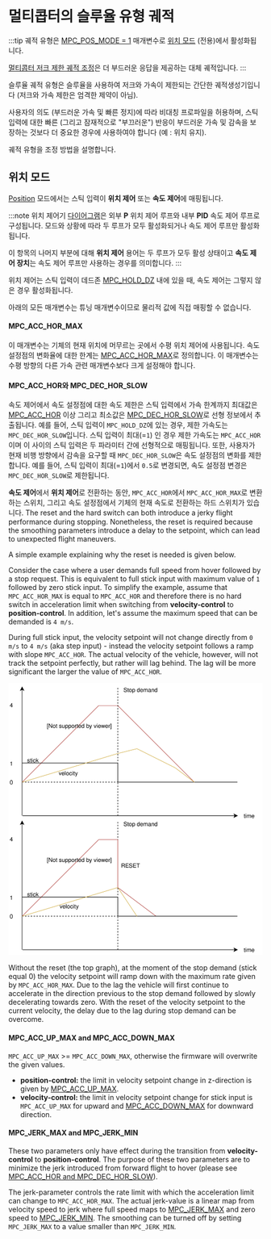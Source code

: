 # 멀티콥터의 슬루율 유형 궤적

:::tip
궤적 유형은 [MPC_POS_MODE = 1](../advanced_config/parameter_reference.md#MPC_POS_MODE) 매개변수로 [위치 모드](../flight_modes/position_mc.md) (전용)에서 활성화됩니다.

[멀티콥터 저크 제한 궤적 조정](../config_mc/mc_jerk_limited_type_trajectory.md)은 더 부드러운 응답을 제공하는 대체 궤적입니다.
:::

슬루율 궤적 유형은 슬루율을 사용하여 저크와 가속이 제한되는 간단한 궤적생성기입니다 (저크와 가속 제한은 엄격한 제약이 아님).

사용자의 의도 (부드러운 가속 및 빠른 정지)에 따라 비대칭 프로파일을 허용하며, 스틱 입력에 대한 빠른 (그리고 잠재적으로 "부끄러운") 반응이 부드러운 가속 및 감속을 보장하는 것보다 더 중요한 경우에 사용하여야 합니다 (예 : 위치 유지).

궤적 유형을 조정 방법을 설명합니다.

## 위치 모드

[Position](../flight_modes/position_mc.md) 모드에서는 스틱 입력이 **위치 제어** 또는 **속도 제어**에 매핑됩니다.

:::note
위치 제어기 [다이어그램](../flight_stack/controller_diagrams.md#multicopter-position-controller)은 외부 **P** 위치 제어 루프와 내부 **PID** 속도 제어 루프로 구성됩니다. 모드와 상황에 따라 두 루프가 모두 활성화되거나 속도 제어 루프만 활성화됩니다.

이 항목의 나머지 부분에 대해 **위치 제어** 용어는 두 루프가 모두 활성 상태이고 **속도 제어 장치**는 속도 제어 루프만 사용하는 경우를 의미합니다.
:::

위치 제어는 스틱 입력이 데드존 [MPC_HOLD_DZ](../advanced_config/parameter_reference.md#MPC_HOLD_DZ) 내에 있을 때, 속도 제어는 그렇지 않은 경우 활성화됩니다.

아래의 모든 매개변수는 튜닝 매개변수이므로 물리적 값에 직접 매핑할 수 없습니다.

#### MPC_ACC_HOR_MAX

이 매개변수는 기체의 현재 위치에 머무르는 곳에서 수평 위치 제어에 사용됩니다. 속도 설정점의 변화율에 대한 한계는 [MPC_ACC_HOR_MAX](../advanced_config/parameter_reference.md#MPC_ACC_HOR_MAX)로 정의합니다. 이 매개변수는 수평 방향의 다른 가속 관련 매개변수보다 크게 설정해야 합니다.

<span id="mpc_acc_hor-and-mpc_dec_hor_slow"></span>

#### MPC_ACC_HOR와 MPC_DEC_HOR_SLOW

속도 제어에서 속도 설정점에 대한 속도 제한은 스틱 입력에서 가속 한계까지 최대값은 [MPC_ACC_HOR](../advanced_config/parameter_reference.md#MPC_ACC_HOR) 이상 그리고 최소값은 [MPC_DEC_HOR_SLOW](../advanced_config/parameter_reference.md#MPC_DEC_HOR_SLOW)로 선형 정보에서 추출됩니다. 예를 들어, 스틱 입력이 `MPC_HOLD_DZ`에 있는 경우, 제한 가속도는 `MPC_DEC_HOR_SLOW`입니다. 스틱 입력이 최대(=`1`) 인 경우 제한 가속도는 `MPC_ACC_HOR`이며 이 사이의 스틱 입력은 두 파라미터 간에 선형적으로 매핑됩니다. 또한, 사용자가 현재 비행 방향에서 감속을 요구할 때 `MPC_DEC_HOR_SLOW`은 속도 설정점의 변화를 제한합니다. 예를 들어, 스틱 입력이 최대(=`1`)에서 `0.5`로 변경되면, 속도 설정점 변경은 `MPC_DEC_HOR_SLOW`로 제한됩니다.

**속도 제어**에서 **위치 제어**로 전환하는 동안, `MPC_ACC_HOR`에서 `MPC_ACC_HOR_MAX`로 변환하는 스위치, 그리고 속도 설정점에서 기체의 현재 속도로 전환하는 하드 스위치가 있습니다. The reset and the hard switch can both introduce a jerky flight performance during stopping. Nonetheless, the reset is required because the smoothing parameters introduce a delay to the setpoint, which can lead to unexpected flight maneuvers.

A simple example explaining why the reset is needed is given below.

Consider the case where a user demands full speed from hover followed by a stop request. This is equivalent to full stick input with maximum value of `1` followed by zero stick input. To simplify the example, assume that `MPC_ACC_HOR_MAX` is equal to `MPC_ACC_HOR` and therefore there is no hard switch in acceleration limit when switching from **velocity-control** to **position-control**. In addition, let's assume the maximum speed that can be demanded is `4 m/s`.

During full stick input, the velocity setpoint will not change directly from `0 m/s` to `4 m/s` (aka step input) - instead the velocity setpoint follows a ramp with slope `MPC_ACC_HOR`. The actual velocity of the vehicle, however, will not track the setpoint perfectly, but rather will lag behind. The lag will be more significant the larger the value of `MPC_ACC_HOR`.

![Slewrate Reset](../../assets/config/mc/slewrate_reset.svg)

Without the reset (the top graph), at the moment of the stop demand (stick equal 0) the velocity setpoint will ramp down with the maximum rate given by `MPC_ACC_HOR_MAX`. Due to the lag the vehicle will first continue to accelerate in the direction previous to the stop demand followed by slowly decelerating towards zero. With the reset of the velocity setpoint to the current velocity, the delay due to the lag during stop demand can be overcome.

#### MPC_ACC_UP_MAX and MPC_ACC_DOWN_MAX

`MPC_ACC_UP_MAX` >= `MPC_ACC_DOWN_MAX`, otherwise the firmware will overwrite the given values.

- **position-control:** the limit in velocity setpoint change in z-direction is given by [MPC_ACC_UP_MAX](../advanced_config/parameter_reference.md#MPC_ACC_UP_MAX).
- **velocity-control:** the limit in velocity setpoint change for stick input is `MPC_ACC_UP_MAX` for upward and [MPC_ACC_DOWN_MAX](../advanced_config/parameter_reference.md#MPC_ACC_DOWN_MAX) for downward direction.

#### MPC_JERK_MAX and MPC_JERK_MIN

These two parameters only have effect during the transition from **velocity-control** to **position-control**. The purpose of these two parameters are to minimize the jerk introduced from forward flight to hover (please see [MPC_ACC_HOR and MPC_DEC_HOR_SLOW](#mpc_acc_hor-and-mpc_dec_hor_slow)).

The jerk-parameter controls the rate limit with which the acceleration limit can change to `MPC_ACC_HOR_MAX`. The actual jerk-value is a linear map from velocity speed to jerk where full speed maps to [MPC_JERK_MAX](../advanced_config/parameter_reference.md#MPC_JERK_MAX) and zero speed to [MPC_JERK_MIN](../advanced_config/parameter_reference.md#MPC_JERK_MIN). The smoothing can be turned off by setting `MPC_JERK_MAX` to a value smaller than `MPC_JERK_MIN`.